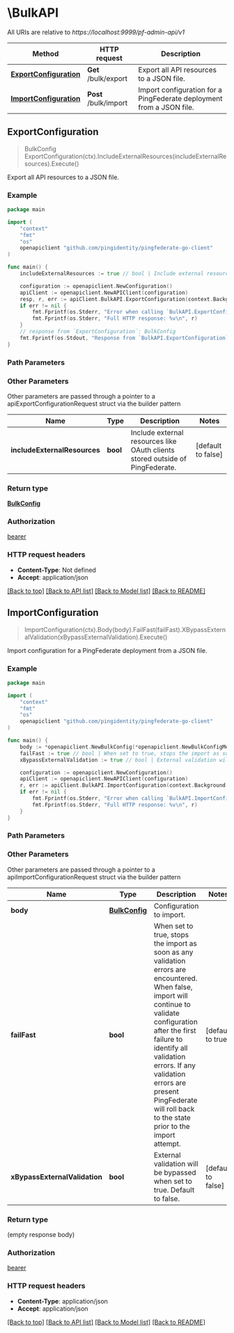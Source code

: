 # \BulkAPI

All URIs are relative to *https://localhost:9999/pf-admin-api/v1*

Method | HTTP request | Description
------------- | ------------- | -------------
[**ExportConfiguration**](BulkAPI.md#ExportConfiguration) | **Get** /bulk/export | Export all API resources to a JSON file.
[**ImportConfiguration**](BulkAPI.md#ImportConfiguration) | **Post** /bulk/import | Import configuration for a PingFederate deployment from a JSON file.



## ExportConfiguration

> BulkConfig ExportConfiguration(ctx).IncludeExternalResources(includeExternalResources).Execute()

Export all API resources to a JSON file.



### Example

```go
package main

import (
    "context"
    "fmt"
    "os"
    openapiclient "github.com/pingidentity/pingfederate-go-client"
)

func main() {
    includeExternalResources := true // bool | Include external resources like OAuth clients stored outside of PingFederate. (optional) (default to false)

    configuration := openapiclient.NewConfiguration()
    apiClient := openapiclient.NewAPIClient(configuration)
    resp, r, err := apiClient.BulkAPI.ExportConfiguration(context.Background()).IncludeExternalResources(includeExternalResources).Execute()
    if err != nil {
        fmt.Fprintf(os.Stderr, "Error when calling `BulkAPI.ExportConfiguration``: %v\n", err)
        fmt.Fprintf(os.Stderr, "Full HTTP response: %v\n", r)
    }
    // response from `ExportConfiguration`: BulkConfig
    fmt.Fprintf(os.Stdout, "Response from `BulkAPI.ExportConfiguration`: %v\n", resp)
}
```

### Path Parameters



### Other Parameters

Other parameters are passed through a pointer to a apiExportConfigurationRequest struct via the builder pattern


Name | Type | Description  | Notes
------------- | ------------- | ------------- | -------------
 **includeExternalResources** | **bool** | Include external resources like OAuth clients stored outside of PingFederate. | [default to false]

### Return type

[**BulkConfig**](BulkConfig.md)

### Authorization

[bearer](../README.md#bearer)

### HTTP request headers

- **Content-Type**: Not defined
- **Accept**: application/json

[[Back to top]](#) [[Back to API list]](../README.md#documentation-for-api-endpoints)
[[Back to Model list]](../README.md#documentation-for-models)
[[Back to README]](../README.md)


## ImportConfiguration

> ImportConfiguration(ctx).Body(body).FailFast(failFast).XBypassExternalValidation(xBypassExternalValidation).Execute()

Import configuration for a PingFederate deployment from a JSON file.



### Example

```go
package main

import (
    "context"
    "fmt"
    "os"
    openapiclient "github.com/pingidentity/pingfederate-go-client"
)

func main() {
    body := *openapiclient.NewBulkConfig(*openapiclient.NewBulkConfigMetadata("PfVersion_example"), []openapiclient.ConfigOperation{*openapiclient.NewConfigOperation("ResourceType_example", "OperationType_example")}) // BulkConfig | Configuration to import.
    failFast := true // bool | When set to true, stops the import as soon as any validation errors are encountered. When false, import will continue to validate configuration after the first failure to identify all validation errors. If any validation errors are present PingFederate will roll back to the state prior to the import attempt. (optional) (default to true)
    xBypassExternalValidation := true // bool | External validation will be bypassed when set to true. Default to false. (optional) (default to false)

    configuration := openapiclient.NewConfiguration()
    apiClient := openapiclient.NewAPIClient(configuration)
    r, err := apiClient.BulkAPI.ImportConfiguration(context.Background()).Body(body).FailFast(failFast).XBypassExternalValidation(xBypassExternalValidation).Execute()
    if err != nil {
        fmt.Fprintf(os.Stderr, "Error when calling `BulkAPI.ImportConfiguration``: %v\n", err)
        fmt.Fprintf(os.Stderr, "Full HTTP response: %v\n", r)
    }
}
```

### Path Parameters



### Other Parameters

Other parameters are passed through a pointer to a apiImportConfigurationRequest struct via the builder pattern


Name | Type | Description  | Notes
------------- | ------------- | ------------- | -------------
 **body** | [**BulkConfig**](BulkConfig.md) | Configuration to import. | 
 **failFast** | **bool** | When set to true, stops the import as soon as any validation errors are encountered. When false, import will continue to validate configuration after the first failure to identify all validation errors. If any validation errors are present PingFederate will roll back to the state prior to the import attempt. | [default to true]
 **xBypassExternalValidation** | **bool** | External validation will be bypassed when set to true. Default to false. | [default to false]

### Return type

 (empty response body)

### Authorization

[bearer](../README.md#bearer)

### HTTP request headers

- **Content-Type**: application/json
- **Accept**: application/json

[[Back to top]](#) [[Back to API list]](../README.md#documentation-for-api-endpoints)
[[Back to Model list]](../README.md#documentation-for-models)
[[Back to README]](../README.md)

